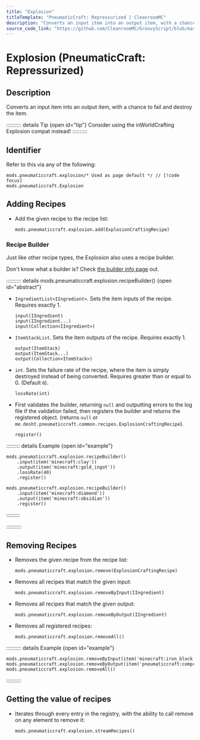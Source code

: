 ```yaml
---
title: "Explosion"
titleTemplate: "PneumaticCraft: Repressurized | CleanroomMC"
description: "Converts an input item into an output item, with a chance to fail and destroy the item."
source_code_link: "https://github.com/CleanroomMC/GroovyScript/blob/master/src/main/java/com/cleanroommc/groovyscript/compat/mods/pneumaticcraft/Explosion.java"
---
```


# Explosion (PneumaticCraft: Repressurized)

## Description

Converts an input item into an output item, with a chance to fail and destroy the item.

:::::::::: details Tip {open id="tip"}
Consider using the inWorldCrafting Explosion compat instead!
::::::::::

## Identifier

Refer to this via any of the following:

```groovy:no-line-numbers {1}
mods.pneumaticcraft.explosion/* Used as page default */ // [!code focus]
mods.pneumaticcraft.Explosion
```


## Adding Recipes

- Add the given recipe to the recipe list:

    ```groovy:no-line-numbers
    mods.pneumaticcraft.explosion.add(ExplosionCraftingRecipe)
    ```


### Recipe Builder

Just like other recipe types, the Explosion also uses a recipe builder.

Don't know what a builder is? Check [the builder info page](../../getting_started/builder.md) out.

:::::::::: details mods.pneumaticcraft.explosion.recipeBuilder() {open id="abstract"}
- `IngredientList<IIngredient>`. Sets the item inputs of the recipe. Requires exactly 1.

    ```groovy:no-line-numbers
    input(IIngredient)
    input(IIngredient...)
    input(Collection<IIngredient>)
    ```

- `ItemStackList`. Sets the item outputs of the recipe. Requires exactly 1.

    ```groovy:no-line-numbers
    output(ItemStack)
    output(ItemStack...)
    output(Collection<ItemStack>)
    ```

- `int`. Sets the failure rate of the recipe, where the item is simply destroyed instead of being converted. Requires greater than or equal to 0. (Default `0`).

    ```groovy:no-line-numbers
    lossRate(int)
    ```

- First validates the builder, returning `null` and outputting errors to the log file if the validation failed, then registers the builder and returns the registered object. (returns `null` or `me.desht.pneumaticcraft.common.recipes.ExplosionCraftingRecipe`).

    ```groovy:no-line-numbers
    register()
    ```

::::::::: details Example {open id="example"}
```groovy:no-line-numbers
mods.pneumaticcraft.explosion.recipeBuilder()
    .input(item('minecraft:clay'))
    .output(item('minecraft:gold_ingot'))
    .lossRate(40)
    .register()

mods.pneumaticcraft.explosion.recipeBuilder()
    .input(item('minecraft:diamond'))
    .output(item('minecraft:obsidian'))
    .register()
```

:::::::::

::::::::::

## Removing Recipes

- Removes the given recipe from the recipe list:

    ```groovy:no-line-numbers
    mods.pneumaticcraft.explosion.remove(ExplosionCraftingRecipe)
    ```

- Removes all recipes that match the given input:

    ```groovy:no-line-numbers
    mods.pneumaticcraft.explosion.removeByInput(IIngredient)
    ```

- Removes all recipes that match the given output:

    ```groovy:no-line-numbers
    mods.pneumaticcraft.explosion.removeByOutput(IIngredient)
    ```

- Removes all registered recipes:

    ```groovy:no-line-numbers
    mods.pneumaticcraft.explosion.removeAll()
    ```

:::::::::: details Example {open id="example"}
```groovy:no-line-numbers
mods.pneumaticcraft.explosion.removeByInput(item('minecraft:iron_block'))
mods.pneumaticcraft.explosion.removeByOutput(item('pneumaticcraft:compressed_iron_block'))
mods.pneumaticcraft.explosion.removeAll()
```

::::::::::

## Getting the value of recipes

- Iterates through every entry in the registry, with the ability to call remove on any element to remove it:

    ```groovy:no-line-numbers
    mods.pneumaticcraft.explosion.streamRecipes()
    ```
